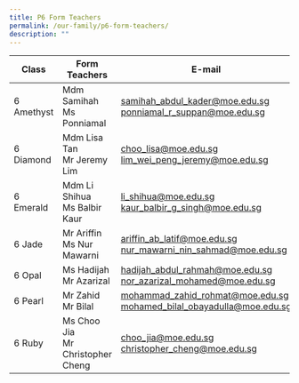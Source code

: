 ```yaml
---
title: P6 Form Teachers
permalink: /our-family/p6-form-teachers/
description: ""
---
```

| Class | Form Teachers | E-mail |
| -------- | -------- | -------- |
6 Amethyst | Mdm Samihah<div>Ms Ponniamal</div> | samihah_abdul_kader@moe.edu.sg<div>ponniamal_r_suppan@moe.edu.sg</div>
6 Diamond | Mdm Lisa Tan<div>Mr Jeremy Lim</div> | choo_lisa@moe.edu.sg<div>lim_wei_peng_jeremy@moe.edu.sg</div>
6 Emerald | Mdm Li Shihua<div>Ms Balbir Kaur</div> | li_shihua@moe.edu.sg<div>kaur_balbir_g_singh@moe.edu.sg</div>
6 Jade | Mr Ariffin<div>Ms Nur Mawarni</div> | ariffin_ab_latif@moe.edu.sg<div>nur_mawarni_nin_sahmad@moe.edu.sg</div>
6 Opal | Ms Hadijah<div>Mr Azarizal</div> | hadijah_abdul_rahmah@moe.edu.sg<div>nor_azarizal_mohamed@moe.edu.sg</div>
6 Pearl | Mr Zahid<div>Mr Bilal</div> | mohammad_zahid_rohmat@moe.edu.sg<div>mohamed_bilal_obayadulla@moe.edu.sg</div>
6 Ruby | Ms Choo Jia<div>Mr Christopher Cheng</div> | choo_jia@moe.edu.sg<div>christopher_cheng@moe.edu.sg</div>